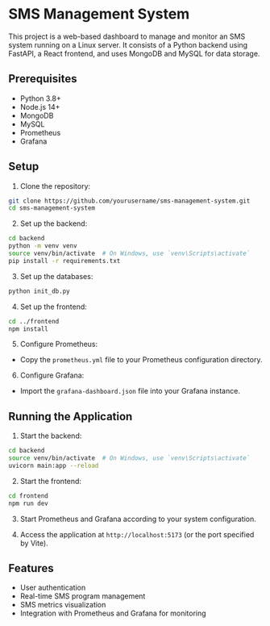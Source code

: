 # SMS Management System

This project is a web-based dashboard to manage and monitor an SMS system running on a Linux server. It consists of a Python backend using FastAPI, a React frontend, and uses MongoDB and MySQL for data storage.

## Prerequisites

- Python 3.8+
- Node.js 14+
- MongoDB
- MySQL
- Prometheus
- Grafana

## Setup

1. Clone the repository:

```bash
git clone https://github.com/yourusername/sms-management-system.git
cd sms-management-system
```

2. Set up the backend:

```bash
cd backend
python -m venv venv
source venv/bin/activate  # On Windows, use `venv\Scripts\activate`
pip install -r requirements.txt
```

3. Set up the databases:

```bash
python init_db.py
```

4. Set up the frontend:

```bash
cd ../frontend
npm install
```

5. Configure Prometheus:

- Copy the `prometheus.yml` file to your Prometheus configuration directory.

6. Configure Grafana:

- Import the `grafana-dashboard.json` file into your Grafana instance.

## Running the Application

1. Start the backend:

```bash
cd backend
source venv/bin/activate  # On Windows, use `venv\Scripts\activate`
uvicorn main:app --reload
```

2. Start the frontend:

```bash
cd frontend
npm run dev
```

3. Start Prometheus and Grafana according to your system configuration.

4. Access the application at `http://localhost:5173` (or the port specified by Vite).

## Features

- User authentication
- Real-time SMS program management
- SMS metrics visualization
- Integration with Prometheus and Grafana for monitoring
